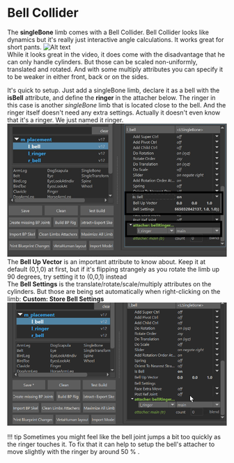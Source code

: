# Bell Collider
The **singleBone** limb comes with a Bell Collider. Bell Collider looks like dynamics but it's really just
interactive angle calculations. It works great for short pants. 
![Alt text](../images/bellCollider.gif)  
While it looks great in the video, it does
come with the disadvantage that he can only handle cylinders. But those can be scaled non-uniformly, translated and rotated.
And with some multiply attributes you can specify it to be weaker in either front, back or on the sides.

It's quick to setup. Just add a singleBone limb, declare it as a bell with the **isBell** attribute, and
define the **ringer** in the attacher below. The ringer in this case is another *singleBone* limb that is 
located close to the bell. And the ringer itself doesn't need any extra settings. Actually it doesn't even know that 
it's a ringer. We just named it ringer.  
![Alt text](../images/bellCollider_settings.jpg)  
The **Bell Up Vector** is an important attribute to know about. Keep it at default (0,1,0) at first, but if it's flipping 
strangely as you rotate the limb up 90 degrees, try setting it to (0,0,1) instead  
The **Bell Settings** is the translate/rotate/scale/multiply attributes on the cylinders. But those are being
set automatically when right-clicking on the limb: **Custom: Store Bell Settings**   
![Alt text](../images/bellCollider_rightClick.gif)

!!! tip
    Sometimes you might feel like the bell joint jumps a bit too quickly as the ringer touches it. 
    To fix that it can help to setup the bell's attacher to move slightly with the ringer by around 50 % .

